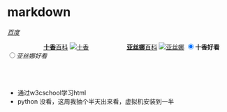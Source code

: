 # markdown 
[_百度_](http://www.baidu.com)

&nbsp;&nbsp;&nbsp;&nbsp;&nbsp;&nbsp;&nbsp;&nbsp;&nbsp;&nbsp;&nbsp;&nbsp;&nbsp;&nbsp;&nbsp;&nbsp;&nbsp;&nbsp;&nbsp;&nbsp;&nbsp;[**十香**百科](https://baike.baidu.com/item/%E5%A4%9C%E5%88%80%E7%A5%9E%E5%8D%81%E9%A6%99/9128720?fr=aladdin)
[![十香](https://timgsa.baidu.com/timg?image&quality=80&size=b9999_10000&sec=1554050748570&di=a92cf2a274ce87eedc9813d22aa39486&imgtype=0&src=http%3A%2F%2Fi2.hdslb.com%2Fbfs%2Farchive%2F2c9fe89dbaa64fc74da75c15164bb8731fca9393.jpg)](https://timgsa.baidu.com/timg?image&quality=80&size=b9999_10000&sec=1554050748570&di=a92cf2a274ce87eedc9813d22aa39486&imgtype=0&src=http%3A%2F%2Fi2.hdslb.com%2Fbfs%2Farchive%2F2c9fe89dbaa64fc74da75c15164bb8731fca9393.jpg)
&nbsp;&nbsp;&nbsp;&nbsp;&nbsp;&nbsp;&nbsp;&nbsp;&nbsp;&nbsp;&nbsp;&nbsp;&nbsp;&nbsp;&nbsp;&nbsp;&nbsp;&nbsp;&nbsp;&nbsp;&nbsp;[**亚丝娜**百科](https://baike.baidu.com/item/%E7%BB%93%E5%9F%8E%E6%98%8E%E6%97%A5%E5%A5%88/5252532?fromtitle=%E4%BA%9A%E4%B8%9D%E5%A8%9C&fromid=7625207&fr=aladdin)
[![亚丝娜](https://timgsa.baidu.com/timg?image&quality=80&size=b9999_10000&sec=1554645654&di=c8471d0e297475265ae6e1de26787d0c&imgtype=jpg&er=1&src=http%3A%2F%2Fimg3.duitang.com%2Fuploads%2Fitem%2F201507%2F15%2F20150715151824_wjuBV.jpeg)](https://timgsa.baidu.com/timg?image&quality=80&size=b9999_10000&sec=1554645654&di=c8471d0e297475265ae6e1de26787d0c&imgtype=jpg&er=1&src=http%3A%2F%2Fimg3.duitang.com%2Fuploads%2Fitem%2F201507%2F15%2F20150715151824_wjuBV.jpeg)
<label><input type="radio" name="十香好看-亚丝娜好看" checked>__十香好看__</label>
<label><input type="radio" name="十香好看-亚丝娜好看">_*亚丝娜好看*_</label>
<label><imput type="semb">
<br><br><br><br>
+ 通过w3cschool学习html
+ python&nbsp;没看，这周我抽个半天出来看，虚拟机安装到一半 